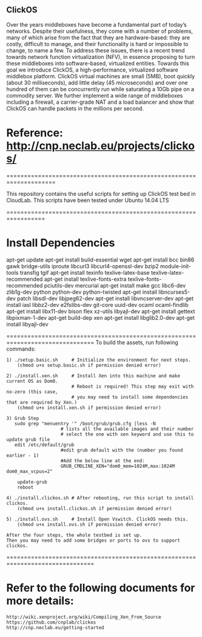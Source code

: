 ## ClickOS
Over the years middleboxes have become a fundamental part of today’s networks. Despite their usefulness, 
they come with a number of problems, many of which arise from the fact that they are hardware-based: they are costly,
difficult to manage, and their functionality is hard or impossible to change, to name a few. To address these issues,
there is a recent trend towards network function virtualization (NFV), in essence proposing to turn these middleboxes into software-based,
virtualized entities. Towards this goal we introduce ClickOS, a high-performance, virtualized software middlebox platform. 
ClickOS virtual machines are small (5MB), boot quickly (about 30 milliseconds), add little delay (45 microseconds) and over one hundred of them can be concurrently run while saturating a 10Gb pipe on a commodity server.
We further implement a wide range of middleboxes including a firewall, a carrier-grade NAT and a load balancer and show that ClickOS can handle packets in the millions per second.

# Reference: http://cnp.neclab.eu/projects/clickos/
====================================================================

This repository contains the useful scripts for setting up ClickOS test bed in CloudLab. 
This scripts have been tested under Ubuntu 14.04 LTS

=================================================================
# Install Dependencies
apt-get update
apt-get install build-essential wget
apt-get install bcc bin86 gawk bridge-utils iproute libcurl3 libcurl4-openssl-dev bzip2 module-init-tools transfig tgif 
apt-get install texinfo texlive-latex-base texlive-latex-recommended 
apt-get install texlive-fonts-extra texlive-fonts-recommended pciutils-dev mercurial
apt-get install make gcc libc6-dev zlib1g-dev python python-dev python-twisted 
apt-get install libncurses5-dev patch libsdl-dev libjpeg62-dev
apt-get install libvncserver-dev
apt-get install iasl libbz2-dev e2fslibs-dev git-core uuid-dev ocaml ocaml-findlib 
apt-get install libx11-dev bison flex xz-utils libyajl-dev
apt-get install gettext libpixman-1-dev
apt-get build-dep xen
apt-get install libglib2.0-dev 
apt-get install libyajl-dev 

===============================================================================
To build the assets, run following commands: 
   
    1) ./setup.basic.sh     # Initialize the environment for next steps.
        (chmod u+x setup.basic.sh if permission denied error)
    
    2) ./install.xen.sh     # Install Xen into this machine and make current OS as Dom0. 
                            # Reboot is required! This step may exit with no-zero (this case,
                            # you may need to install some dependencies that are required by Xen.)
        (chmod u+x install.xen.sh if permission denied error)
        
    3) Grub Step
       sudo grep "menuentry '" /boot/grub/grub.cfg |less -N 
                        # lists all the available images and their number
                        # select the one with xen keyword and use this to update grub file
       edit /etc/default/grub
                        #edit grub default with the (number you found earlier - 1)
                        #Add the below line at the end:
                        GRUB_CMDLINE_XEN="dom0_mem=1024M,max:1024M dom0_max_vcpus=2"

        update-grub
        reboot
       
    4) ./install.clickos.sh # After rebooting, run this script to install clickos. 
        (chmod u+x install.clickos.sh if permission denied error)

    5) ./install.ovs.sh     # Install Open Vswitch. ClickOS needs this. 
        (chmod u+x install.ovs.sh if permission denied error)

    After the four steps, the whole testbed is set up. 
    Then you may need to add some bridges or ports to ovs to support clickos.  
    
===============================================================================
# Refer to the following documents for more details: 
    http://wiki.xenproject.org/wiki/Compiling_Xen_From_Source
    https://github.com/cnplab/clickos 
    http://cnp.neclab.eu/getting-started
